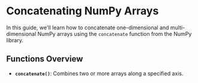 # Concatenating NumPy Arrays

In this guide, we'll learn how to concatenate one-dimensional and multi-dimensional NumPy arrays using the `concatenate` function from the NumPy library.

## Functions Overview

- **`concatenate()`**: Combines two or more arrays along a specified axis.
